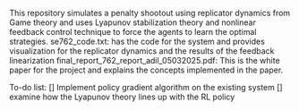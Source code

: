 This repository simulates a penalty shootout using replicator dynamics from Game theory and uses Lyapunov stabilization theory and nonlinear feedback control technique to force the agents to learn the optimal strategies. 
se762_code.txt: has the code for the system and provides visualization for the replicator dynamics and the results of the feedback linearization
final_report_762_report_adil_05032025.pdf: This is the white paper for the project and explains the concepts implemented in the paper. 

To-do list:
[] Implement policy gradient algorithm on the existing system
[] examine how the Lyapunov theory lines up with the RL policy


